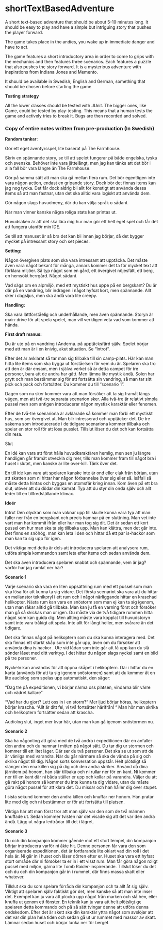 # shortTextBasedAdventure
A short text-based adventure that should be about 5-10 minutes long. It should be easy to play and have a simple but intriguing story that pushes the player forward.

The game takes place in the andies, you wake up in immediate danger and have to act.

The game features a short introductory area in order to come to grips with the mechanics and then features three scenarios.
Each features a puzzle that also pushes the story forward. It is a mysterious adventure with inspirations from Indiana Jones and Memento.

It should be available in Swedish, English and German, something that should be chosen before starting the game.

**Testing strategy**

All the lower classes should be tested with JUnit. The bigger ones, like Game, could be tested by play-testing.
This means that a human tests the game and actively tries to break it. Bugs are then recorded and solved.

### **Copy of entire notes written from pre-production (In Swedish)**

**Random tankar:**

Gör ett eget äventyrsspel, lite baserat på The Farmhouse.

Skriv en spännande story, se till att spelet fungerar på både engelska, tyska och svenska. 
Behöver inte vara jättelångt, men jag kan tänka att det bör i alla fall bör vara längre än The Farmhouse.

Gör på samma sätt att man ska gå mellan flera rum. Det bör egentligen inte vara någon action, endast en gripande story. Dock bör det finnas items kan jag nog tycka. Det får dock aldrig bli allt för konstigt att använda dessa items så att man fastnar, utan det ska alltid vara logiskt att använda dem.

Gör någon slags huvudmeny, där du kan välja språk o sådant.

När man vinner kanske några roliga stats kan printas ut.

Huvudsaken är att det ska lära mig hur man gör ett helt eget spel och får det att fungera utanför min IDE.

Se till att manuset är så bra det kan bli innan jag börjar, då det bygger mycket på intressant story och set pieces.

**Setting:**

Någon övergiven plats som ska vara intressant att upptäcka. Det måste även vara något bekant för många, annars kommer det ta för mycket text att förklara miljöer. Så typ något som en gård, ett övergivet nöjesfält, ett berg, en hemsökt herrgård. Något sådant.

Vad sägs om en alpmiljö, med ett mystiskt hus uppe på en bergskant? Du är där på en vandring, blir indragen i något hyfsat kort, men spännande. Allt sker i dagsljus, men ska ändå vara lite creepy. 

**Handling:**

Ska vara lättförståelig och underhållande, men även spännande. Storyn är main-drive för att spela spelet, man vill verkligen veta vad som kommer att hända.

**First draft manus:**

Du är ute på en vandring i Anderna. på upptäcksfärd själv. Spelet börjar med att man är i en knivig, akut situation. Se “Introt”.

Efter det är avklarat så tar man sig tillbaka till sin camp-plats. Här kan man hitta lite items som ska bygga ut förståelsen för vem du är. Spelaren ska tro att den är där ensam, men i själva verket så är detta campet för tre personer, bara att de andra har gått. Men lämna lite mystik ändå.
Solen har grytt och man bestämmer sig för att fortsätta sin vandring, så man tar sitt pick och pack och fortsätter. Du kommer du till “scenario 1”.

Dagen som nu sker kommer vara att man försöker att ta sig framåt längs vägen, men att två-tre separata scenarion sker. Alla två-tre är relativt simpla pussel men som antigen introducerar någon mystisk karaktär eller fenomen. 

Efter de två-tre scenariona är avklarade så kommer man förbi ett mystiskt hus, som ser övergivet ut.  Man blir intresserad och upptäcker det. De tre sakerna som introducerade i de tidigare scenariona kommer tillbaka och spelar en stor roll för att lösa pusslet. Tillslut löser du det och kan fortsätta din resa.

Slut

En idé kan vara att först hålla huvudkaraktären hemlig, men sen ju längre handligen går framät utveckla dig mer, tills man kommer fram till något bra i huset i slutet, men kanske är lite over-kill. Tänk över det.

En till idé kan vara att spelaren kanske inte är ond eller elak från början, utan att skatten som ni hittar har någon förbannelse över sig eller så. Isåfall så måste detta hintas och byggas en atomsfär kring innan. Kom även på ett bra slut, utöver att du dödar din kamrat. Typ att du styr din onda själv och allt leder till en tillfredställande klimax.


**Ideér**

Introt
Den olyckan som man vaknar upp till skulle kunna vara typ att man faller ner från en bergskant och precis hamnar på en sluttning. Man vet inte vart man har kommit ifrån eller hur man tog sig dit. Det är sedan ett kort pussel om hur man ska ta sig tillbaka upp. Man kan klättra, men det går inte. Det finns en snöhög, man kan leta i den och hittar då ett par is-hackor som man kan ta sig upp för igen. 

Det viktiga med detta är dels att introducera spelaren att analysera rum, utföra simpla kommandon samt leta efter items och sedan använda dem.

Det ska även introducera spelaren snabbt och spännande, vem är jag? varför har jag ramlat ner här?

**Scenario 1**

Varje scenario ska vara en liten uppsättning rum med ett pussel som man ska lösa för att kunna ta sig vidare. Det första scenariot ska vara att du hittar en mellanstor teknikpryl i ett rum och i något närliggande hittar en kraschad helikopter. Nästa rum kan vara en snöstorm som man ej kan ta sig igenom, utan man råkar alltid gå tillbaka. Man kan ju få en varning först och försöker man gå så skickas man ur igen. Du måste via de två tidigare rummen hitta något som kan guida dig. Men allting måste vara kopplat till huvudstoryn samt inte vara tråkigt att spela. Inte allt för långt heller, men svårare än det tidigare. 

Det ska finnas något på helikoptern som du ska kunna interagera med. Det ska finnas ett starkt skåp som inte går upp, även om du försöker att använda dina is hackor . Ute vid lådan som inte går att få upp kan du slå sönder låset med ditt verktyg. I det hittar du någon slags nyckel samt en bild på tre personer. 

Nyckeln kan användas för att öppna skåpet i helikoptern. Där i hittar du en karta (används för att ta sig igenom snöstormen) samt att du kommer åt en lite audiolog som spelas upp automatiskt, den säger:

“Dag tre på expeditionen, vi börjar närma oss platsen, vindarna blir värre och vädret kallare”

“Vad har du gjort? Lett oss in i en storm?” Mer ljud börjar höras, helikoptern börjar krascha. “Allt är ditt fel, vi två fortsätter härifrån! “ Man hör man skrika och helikoptern fortsätter sedan att krascha. 

Audiolog slut, inget mer kvar här, utan man kan gå igenom snöstormen nu. 

**Scenario 2**

Ska ha någonting att göra med de två andra i expeditionen där en anfaller den andra och du hamnar i mitten på något sätt. 
Du tar dig ur stormen och kommer till ett litet läger. Där ser du två personer. Det ska se ut som att de är vänliga med varandra. När du går närmare så ska de vända på sig och skrika något till dig. Någon sorts konversation uppstår. 
Helt plötsligt så slänger den ena killen sig på dig och den andra skriker. Använd då dina järnitem på honom, han slår tillbaka och ni rullar ner för en kant. Ni kommer ner till en kant där ni båda ställer er upp och kollar på varandra. Väljer du att gå rakt på honom så kommer du inte kunna ta dig vidare, utan du måste göra något pussel för att klara det. Du missar och han håller dig över stupet. 

I sista sekund kommer den andra killen och knuffar ner honom. Han pratar lite med dig och ni bestämmer er för att fortsätta till platsen. 

Viktiga här att man först tror att man själv var den som de två männen knuffade ut. Sedan kommer tvisten när det visade sig att det var den andra ändå. Lägg ut några ledtrådar till det i lägret. 

**Scenario 3**

Du och din kompanjon kommer gående mot ett stort tempel, din kompanjon börjar introducera varför ni åkte hit. Denne personen får vara den som organiserade expeditionen, det är fortfarande lite oklart vad din roll i det hela är. Ni går in i huset och låser dörren efter er. Huset ska vara ett hyfsat stort område där ni försöker ta er in i ett visst rum. Man får göra någon roligt pussel med miljön, gärna lite Tomb Raider-inspirerande. Tillslut löser du det och du och din kompanjon går in i rummet, där finns massa skatt eller whatever. 

Tillslut ska du som spelare förråda din kompanjon och ta allt åt sig själv. Viktigt att spelaren själv faktiskt gör det, men kanske så att man inte inser det. Exempel kan ju vara att plocka upp något från marken och slå hen, eller knuffa ut genom ett fönster. En teknik kan ju vara att helt plötsligt ge spelaren detta kommando och på så sätt tvingar denne att utföra denna ondskedom. Efter det är skett ska din karaktär yttra något som avslöjar att det var din plan hela tiden och sedan gå ut ur rummet med massor av skatt. Lämnar sedan huset och börjar lunka ner för berget.
